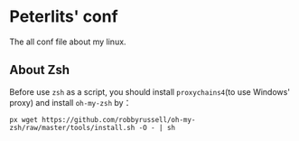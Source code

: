 Peterlits' conf
===============================================================================

The all conf file about my linux.

About Zsh
--------------------------------------------------------------------------------

Before use `zsh` as a script, you should install `proxychains4`(to use Windows'
proxy) and install `oh-my-zsh` by：

```shell
px wget https://github.com/robbyrussell/oh-my-zsh/raw/master/tools/install.sh -O - | sh
```

